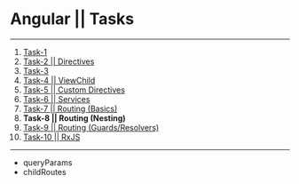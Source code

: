 # Angular || Tasks
------------
1. [Task-1](https://github.com/oleg9952/assignments/tree/task_1)
2. [Task-2 || Directives](https://github.com/oleg9952/assignments/tree/task_2)
3. [Task-3](https://github.com/oleg9952/assignments/tree/task_3)
4. [Task-4 || ViewChild](https://github.com/oleg9952/assignments/tree/task_4)
5. [Task-5 || Custom Directives](https://github.com/oleg9952/assignments/tree/task_5)
6. [Task-6 || Services](https://github.com/oleg9952/assignments/tree/task_6)
7. [Task-7 || Routing (Basics)](https://github.com/oleg9952/assignments/tree/task_7)
8. **Task-8 || Routing (Nesting)**
9. [Task-9 || Routing (Guards/Resolvers)](https://github.com/oleg9952/assignments/tree/task_9)
10. [Task-10 || RxJS](https://github.com/oleg9952/assignments/tree/task_10)
------------
- queryParams
- childRoutes
